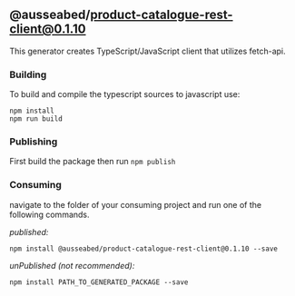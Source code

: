 ## @ausseabed/product-catalogue-rest-client@0.1.10

This generator creates TypeScript/JavaScript client that utilizes fetch-api. 

### Building

To build and compile the typescript sources to javascript use:
```
npm install
npm run build
```

### Publishing

First build the package then run ```npm publish```

### Consuming

navigate to the folder of your consuming project and run one of the following commands.

_published:_

```
npm install @ausseabed/product-catalogue-rest-client@0.1.10 --save
```

_unPublished (not recommended):_

```
npm install PATH_TO_GENERATED_PACKAGE --save
